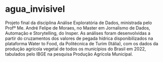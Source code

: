 # agua_invisivel
Projeto final da disciplina Análise Exploratória de Dados, ministrada pelo Profº Me. André Felipe de Moraes, no Master em Jornalismo de Dados, Automação e Storytelling, do Insper. As análises foram desenvolvidas a partir do cruzamentos dos valores de pegada hídrica disponibilizados na plataforma Water to Food, da Politécnica de Turim (Itália), com os dados da produção agrícola vegetal de todos os municípios do Brasil em 2022, tabulados pelo IBGE na pesquisa Produção Agrícola Municipal.
